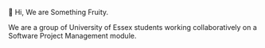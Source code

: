 👋 Hi, We are Something Fruity.

 We are a group of University of Essex students working collaboratively on a Software Project Management module. 


